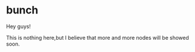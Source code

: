 # bunch

Hey guys!

This is nothing here,but I believe that more and more nodes will be showed soon.
